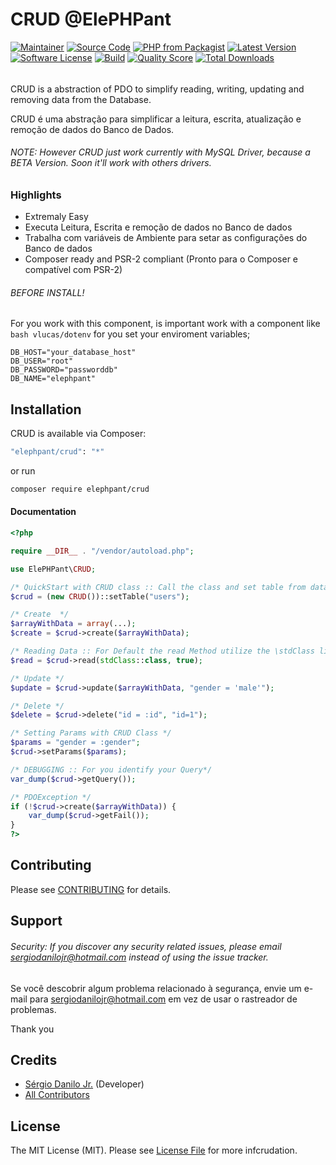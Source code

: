 # CRUD @ElePHPant

[![Maintainer](http://img.shields.io/badge/maintainer-@sergiodanilojr-blue.svg?style=flat-square)](https://twitter.com/sergiodanilojr)
[![Source Code](http://img.shields.io/badge/source-elephpant/crud-blue.svg?style=flat-square)](https://github.com/sergiodanilojr/crud)
[![PHP from Packagist](https://img.shields.io/packagist/php-v/elephpant/crud.svg?style=flat-square)](https://packagist.org/packages/elephpant/crud)
[![Latest Version](https://img.shields.io/github/release/elephpant/crud.svg?style=flat-square)](https://github.com/sergiodanilojr/crud/releases)
[![Software License](https://img.shields.io/badge/license-MIT-brightgreen.svg?style=flat-square)](LICENSE)
[![Build](https://img.shields.io/scrutinizer/build/g/sergiodanilojr/crud.svg?style=flat-square)](https://scrutinizer-ci.com/g/sergiodanilojr/crud)
[![Quality Score](https://img.shields.io/scrutinizer/g/sergiodanilojr/crud.svg?style=flat-square)](https://scrutinizer-ci.com/g/sergiodanilojr/crud)
[![Total Downloads](https://img.shields.io/packagist/dt/elephpant/crud.svg?style=flat-square)](https://packagist.org/packages/elephpant/crud)

###### 
CRUD is a abstraction of PDO to simplify reading, writing, updating and removing data from the Database.

CRUD é uma abstração para simplificar a leitura, escrita, atualização e remoção de dados do Banco de Dados.

###### NOTE: However CRUD just work currently with MySQL Driver, because a BETA Version. Soon it'll work with others drivers.

### Highlights

- Extremaly Easy
- Executa Leitura, Escrita e remoção de dados no Banco de dados
- Trabalha com variáveis de Ambiente para setar as configurações do Banco de dados
- Composer ready and PSR-2 compliant (Pronto para o Composer e compatível com PSR-2)

###### BEFORE INSTALL!

For you work with this component, is important work with a component like ````bash vlucas/dotenv```` for you set your enviroment variables;

````dotenv
DB_HOST="your_database_host"
DB_USER="root"
DB_PASSWORD="passworddb"
DB_NAME="elephpant"
````


## Installation

CRUD is available via Composer:

```bash
"elephpant/crud": "*"
```

or run

```bash
composer require elephpant/crud
```

#### Documentation

```php
<?php

require __DIR__ . "/vendor/autoload.php";

use ElePHPant\CRUD;

/* QuickStart with CRUD class :: Call the class and set table from database that you'll use */
$crud = (new CRUD())::setTable("users");

/* Create  */
$arrayWithData = array(...);
$create = $crud->create($arrayWithData);

/* Reading Data :: For Default the read Method utilize the \stdClass like FETCH_CLASS, but ou can utilize other Concrete class for thar */
$read = $crud->read(stdClass::class, true);

/* Update */
$update = $crud->update($arrayWithData, "gender = 'male'");

/* Delete */
$delete = $crud->delete("id = :id", "id=1");

/* Setting Params with CRUD Class */
$params = "gender = :gender";
$crud->setParams($params);

/* DEBUGGING :: For you identify your Query*/
var_dump($crud->getQuery());

/* PDOException */
if (!$crud->create($arrayWithData)) {
    var_dump($crud->getFail());
}
?>

```


## Contributing

Please see [CONTRIBUTING](https://github.com/sergiodanilojr/crud/blob/master/CONTRIBUTING.md) for details.

## Support

###### Security: If you discover any security related issues, please email sergiodanilojr@hotmail.com instead of using the issue tracker.

Se você descobrir algum problema relacionado à segurança, envie um e-mail para sergiodanilojr@hotmail.com em vez de usar o rastreador de problemas.

Thank you

## Credits

- [Sérgio Danilo Jr.](https://github.com/sergiodanilojr) (Developer)
- [All Contributors](https://github.com/sergiodanilojr/crud/contributors)

## License

The MIT License (MIT). Please see [License File](https://github.com/sergiodanilojr/crud/blob/master/LICENSE) for more infcrudation.